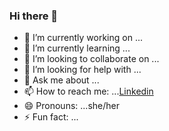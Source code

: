 ### Hi there 👋


<!-- **AzizaHelmy/AzizaHelmy** is a ✨ _special_ ✨ repository because its `README.md` (this file) appears on your GitHub profile.

Here are some ideas to get you started: -->

- 🔭 I’m currently working on ...
- 🌱 I’m currently learning ...
- 👯 I’m looking to collaborate on ...
- 🤔 I’m looking for help with ...
- 💬 Ask me about ...
- 📫 How to reach me: ...[Linkedin](https://www.linkedin.com/in/aziza-helmy/)
- 😄 Pronouns: ...she/her
- ⚡ Fun fact: ...
